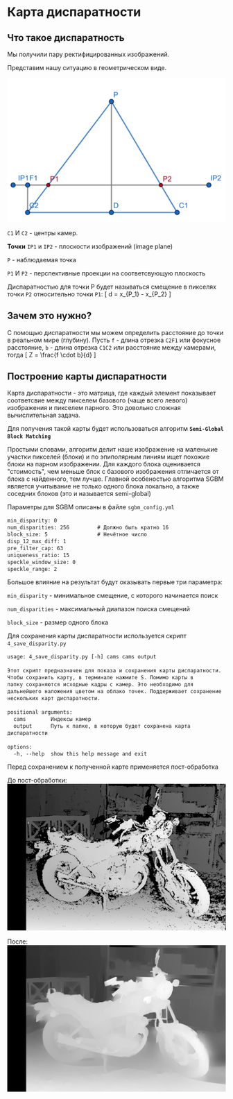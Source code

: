 # Карта диспаратности
## Что такое диспаратность
Мы получили пару ректифицированных изображений.

Представим нашу ситуацию в геометрическом виде.

![чертёж](assets/representation.png)

`C1` И `C2` - центры камер.

__Точки__  `IP1` и `IP2` - плоскости изображений (image plane)

`P` - наблюдаемая точка

`P1` И `P2` - перспективные проекции на соответсвующую плоскость

Диспаратностью для точки P будет называться смещение в пикселях точки `P2` относительно точки `P1`:
\[
d = x_{P_1} - x_{P_2}
\]

## Зачем это нужно?
С помощью диспаратности мы можем определить расстояние до точки в реальном мире (глубину).
Пусть `f` - длина отрезка `C2F1` или фокусное расстояние, `b` - длина отрезка `C1C2` или расстояние между камерами, тогда
\[
Z = \frac{f \cdot b}{d}
\]

## Построение карты диспаратности
Карта диспаратности - это матрица, где каждый элемент показывает соответсвие между пикселем базового (чаще всего левого) изображения и пикселем парного.
Это довольно сложная вычислительная задача.

Для получения такой карты будет использоваться алгоритм __`Semi-Global Block Matching`__

Простыми словами, алгоритм делит наше изображение на маленькие участки пикселей (блоки) и по эпиполярным линиям ищет похожие блоки на парном изображении.
Для каждого блока оценивается "стоимость", чем меньше блок с базового изображения отличается от блока с найденного, тем лучше.
Главной особеностью алгоритма SGBM является учитывание не только одного блока локально, а также соседних блоков (это и называется semi-global)

Параметры для SGBM описаны в файле `sgbm_config.yml`
```
min_disparity: 0
num_disparities: 256         # Должно быть кратно 16
block_size: 5                # Нечётное число
disp_12_max_diff: 1
pre_filter_cap: 63
uniqueness_ratio: 15
speckle_window_size: 0
speckle_range: 2
```

Большое влияние на результат будут оказывать первые три параметра:

`min_disparity` - минимальное смещение, с которого начинается поиск

`num_disparities` - максимальный диапазон поиска смещений

`block_size` - размер одного блока


Для сохранения карты диспаратности используется скрипт `4_save_disparity.py`

```
usage: 4_save_disparity.py [-h] cams cams output

Этот скрипт предназначен для показа и сохранения карты диспаратности. Чтобы сохранить карту, в терминале нажмите S. Помимо карты в
папку сохраняются исходные кадры с камер. Это необходимо для дальнейшего наложения цветом на облако точек. Поддерживает сохранение
нескольких карт диспаратности.

positional arguments:
  cams        Индексы камер
  output      Путь к папке, в которую будет сохранена карта диспаратности

options:
  -h, --help  show this help message and exit
```

Перед сохранением к полученной карте применяется пост-обработка

До пост-обработки:
![сырая](assets/disparity.png)

После:
![обработанная](assets/filtered.png)
